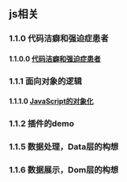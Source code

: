 

## js相关

### 1.1.0 代码洁癖和强迫症患者

#### 1.1.0.0 [代码洁癖和强迫症患者](https://github.com/occultskyrong/zzone/blob/master/doc/1.1_JavaScript/1.1.0_Code/README.md)

### 1.1.1 面向对象的逻辑

#### 1.1.1.0 [JavaScript的对象化](https://github.com/occultskyrong/zzone/blob/master/doc/1.1_JavaScript/1.1.1_Class/README.md)

### 1.1.2 插件的demo

### 1.1.5 数据处理，Data层的构想

### 1.1.6 数据展示，Dom层的构想


